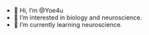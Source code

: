 - 👋 Hi, I’m @Yoe4u
- 👀 I’m interested in biology and neuroscience.
- 🌱 I’m currently learning neuroscience.


<!---
Yoe4u/Yoe4u is a ✨ special ✨ repository because its `README.md` (this file) appears on your GitHub profile.
You can click the Preview link to take a look at your changes.
--->
